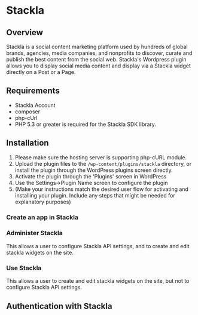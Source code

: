 # Stackla

## Overview
Stackla is a social content marketing platform used by hundreds of global brands, agencies, media companies, and nonprofits to discover, curate and publish the best content from the social web. Stackla's Wordpress plugin allows you to display social media content and display via a Stackla widget directly on a Post or a Page.

## Requirements
* Stackla Account
* composer
* php-cUrl
* PHP 5.3 or greater is required for the Stackla SDK library.

## Installation

1. Please make sure the hosting server is supporting php-cURL module.
2. Upload the plugin files to the `/wp-content/plugins/stackla` directory, or install the plugin through the WordPress plugins screen directly.
3. Activate the plugin through the 'Plugins' screen in WordPress
4. Use the Settings->Plugin Name screen to configure the plugin
5. (Make your instructions match the desired user flow for activating and installing your plugin. Include any steps that might be needed for explanatory purposes)

### Create an app in Stackla

### Administer Stackla
This allows a user to configure Stackla API settings, and to create and edit
stackla widgets on the site.

### Use Stackla
This allows a user to create and edit stackla widgets on the site, but not to
configure Stackla API settings.

## Authentication with Stackla

